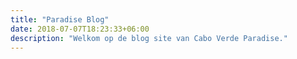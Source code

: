 ```yaml
---
title: "Paradise Blog"
date: 2018-07-07T18:23:33+06:00
description: "Welkom op de blog site van Cabo Verde Paradise."
---
```

